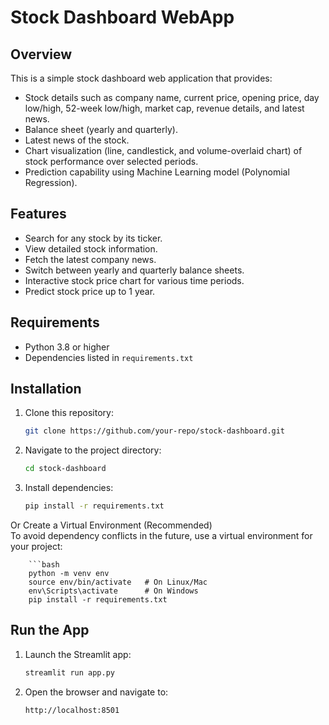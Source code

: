 # Stock Dashboard WebApp

## Overview
This is a simple stock dashboard web application that provides:
- Stock details such as company name, current price, opening price, day low/high, 52-week low/high, market cap, revenue details, and latest news.
- Balance sheet (yearly and quarterly).
- Latest news of the stock.
- Chart visualization (line, candlestick, and volume-overlaid chart) of stock performance over selected periods.
- Prediction capability using Machine Learning model (Polynomial Regression).

## Features
- Search for any stock by its ticker.
- View detailed stock information.
- Fetch the latest company news.
- Switch between yearly and quarterly balance sheets.
- Interactive stock price chart for various time periods.
- Predict stock price up to 1 year.

## Requirements
- Python 3.8 or higher
- Dependencies listed in `requirements.txt`

## Installation
1. Clone this repository:
   ```bash
   git clone https://github.com/your-repo/stock-dashboard.git
2. Navigate to the project directory:
    ```bash
    cd stock-dashboard
3. Install dependencies:
    ```bash
    pip install -r requirements.txt
Or Create a Virtual Environment (Recommended)\
To avoid dependency conflicts in the future, use a virtual environment for your project:
    
        ```bash
        python -m venv env
        source env/bin/activate   # On Linux/Mac
        env\Scripts\activate      # On Windows
        pip install -r requirements.txt

## Run the App
1. Launch the Streamlit app:
    ```bash
    streamlit run app.py
2. Open the browser and navigate to:
    ```arduino
    http://localhost:8501